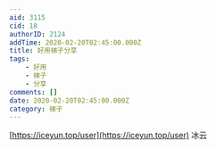 ```yaml
---
aid: 3115
cid: 18
authorID: 2124
addTime: 2020-02-20T02:45:00.000Z
title: 好用梯子分享
tags:
    - 好用
    - 梯子
    - 分享
comments: []
date: 2020-02-20T02:45:00.000Z
category: 梯子
---
```


[https://iceyun.top/user](https://iceyun.top/user) 冰云

